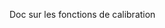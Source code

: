 [order]:       # (2)
[title]:       # (Calibration)
[description]: # (Documentation sur la calibration)

Doc sur les fonctions de calibration